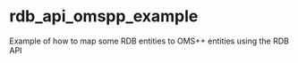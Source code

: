 # rdb_api_omspp_example
Example of how to map some RDB entities to OMS++ entities using the RDB API
